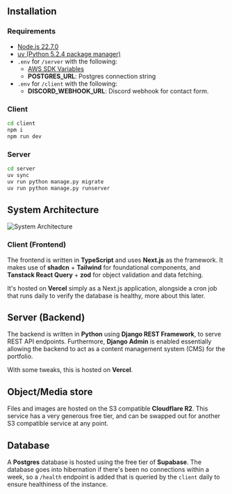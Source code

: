 ## Installation

### Requirements
- [Node.js 22.7.0](https://nodejs.org/en/download)
- [uv (Python 5.2.4 package manager)](https://github.com/astral-sh/uv)
- `.env` for `/server` with the following:
    - [AWS SDK Variables](https://boto3.amazonaws.com/v1/documentation/api/latest/guide/configuration.html)
    - **POSTGRES_URL**: Postgres connection string
- `.env` for `/client` with the following:
    - **DISCORD_WEBHOOK_URL**: Discord webhook for contact form.

### Client

```bash
cd client
npm i
npm run dev
```

### Server

```bash
cd server
uv sync
uv run python manage.py migrate
uv run python manage.py runserver
```

## System Architecture

![System Architecture](https://pub-71ac7586819344558e53d2bb77e0c626.r2.dev/architecture.png)

### Client (Frontend)

The frontend is written in **TypeScript** and uses **Next.js** as the framework. It makes use of **shadcn** + **Tailwind** for foundational components, and **Tanstack React Query** + **zod** for object validation and data fetching.

It's hosted on **Vercel** simply as a Next.js application, alongside a cron job that runs daily to verify the database is healthy, more about this later.

## Server (Backend)

The backend is written in **Python** using **Django REST Framework**, to serve REST API endpoints. Furthermore, **Django Admin** is enabled essentially allowing the backend to act as a content management system (CMS) for the portfolio.

With some tweaks, this is hosted on **Vercel**.

## Object/Media store

Files and images are hosted on the S3 compatible **Cloudflare R2**. This service has a very generous free tier, and can be swapped out for another S3 compatible service at any point.

## Database

A **Postgres** database is hosted using the free tier of **Supabase**. The database goes into hibernation if there's been no connections within a week, so a `/health` endpoint is added that is queried by the `client` daily to ensure healthiness of the instance.